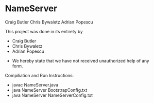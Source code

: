 # NameServer


Craig Butler
Chris Bywaletz
Adrian Popescu

This
project was done in its entirety by 
- Craig Butler
- Chris Bywaletz
- Adrian Popescu
* We hereby 
state that we have not received unauthorized help of any form.

Compiliation and Run Instructions:
- javac NameServer.java
- java NameServer BootstrapConfig.txt
- java NameServer NameServerConfig.txt
